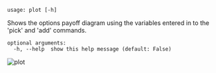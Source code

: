 ```
usage: plot [-h]
```

Shows the options payoff diagram using the variables entered in to the 'pick' and 'add' commands.

```
optional arguments:
  -h, --help  show this help message (default: False)
```

![plot](https://user-images.githubusercontent.com/46355364/154285124-a4da8509-bf76-4865-aaa1-0dd871fe7c0a.png)

